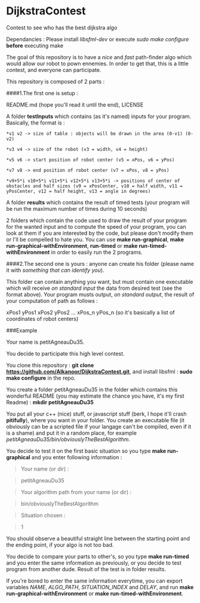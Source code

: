 # DijkstraContest
Contest to see who has the best dijkstra algo

Dependancies : Please install *libsfml-dev* or execute *sudo make configure* __before__ executing make

The goal of this repository is to have a *nice* and *fast* path-finder algo which would allow our robot to pown ennemies.
In order to get that, this is a little contest, and everyone can participate.

This repository is composed of 2 parts :

####1.The first one is setup :

README.md (hope you'll read it until the end), LICENSE
	
A folder __testInputs__ which contains (as it's named) inputs for your program. Basically, the format is :
	
	*v1 v2 -> size of table : objects will be drawn in the area (0-v1) (0-v2)
		
	*v3 v4 -> size of the robot (v3 = width, v4 = height)
		
	*v5 v6 -> start position of robot center (v5 = xPos, v6 = yPos)
		
	*v7 v8 -> end position of robot center (v7 = xPos, v8 = yPos)
		
	*v9+5*i v10+5*i v11+5*i v12+5*i v13+5*i -> positions of center of obstacles and half sizes (v9 = xPosCenter, v10 = half width, v11 = yPosCenter, v12 = half height, v13 = angle in degrees)
		
A folder __results__ which contains the result of timed tests (your program will be run the maximum number of times during 10 seconds)
	
2 folders which contain the code used to draw the result of your program for the wanted input and to compute the speed of your program, you can look at them if you are interested by the code, but please don't modify them or I'll be compelled to hate you. You can use **make run-graphical**, **make run-graphical-withEnvironment**, **run-timed** or **make run-timed-withEnvironment** in order to easily run the 2 programs.

####2.The second one is yours : anyone can create his folder (please name it with *something that can identify you*).

This folder can contain anything you want, but must contain one executable which will receive *on standard input* the data from desired test (see the format above). Your program musts output, *on standard output*, the result of your computation of path as follows :

xPos1 yPos1 xPos2 yPos2 ... xPos_n yPos_n (so it's basically a list of coordinates of robot centers)



###Example

Your name is petitAgneauDu35.

You decide to participate this high level contest.

You clone this repository : **git clone https://github.com/Alkanoor/DijkstraContest.git**, and install libsfml : **sudo make configure** in the repo.

You create a folder petitAgneauDu35 in the folder which contains this wonderful README (you may estimate the chance you have, it's my first Readme) : **mkdir petitAgneauDu35**

You put all your c++ (nice) stuff, or javascript stuff (berk, I hope it'll crash **pitifully**), where you want in your folder.
You create an executable file (it obviously can be a scripted file if your langage can't be compiled, even if it is a shame) and put it in a random place, for example *petitAgneauDu35/bin/obviouslyTheBestAlgorithm*.

You decide to test it on the first basic situation so you type **make run-graphical** and you enter following information :
>Your name (or dir) : 

>petitAgneauDu35

>Your algorithm path from your name (or dir) : 

>bin/obviouslyTheBestAlgorithm

>Situation chosen : 

>1

You should observe a beautiful straight line between the starting point and the ending point, if your algo is not too bad.

You decide to compare your parts to other's, so you type **make run-timed** and you enter the same information as previously, or you decide to test program from another dude. Result of the test is in folder results.

If you're bored to enter the same information everytime, you can export variables *NAME*, *ALGO_PATH*, *SITUATION_INDEX* and *DELAY*, and run **make run-graphical-withEnvironment** or **make run-timed-withEnvironment**.

